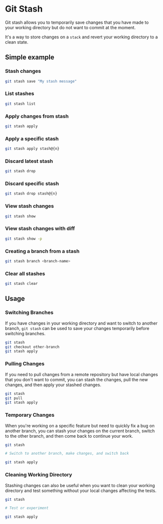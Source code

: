 # Git Stash

Git stash allows you to temporarily save changes that you have made to your working directory but do not want to commit at the moment.

It's a way to store changes on a `stack` and revert your working directory to a clean state.

## Simple example

### Stash changes

```bash
git stash save "My stash message"
```

### List stashes

```bash
git stash list
```

### Apply changes from stash

```bash
git stash apply
```

### Apply a specific stash

```bash
git stash apply stash@{n}
```

### Discard latest stash

```bash
git stash drop
```

### Discard specific stash

```bash
git stash drop stash@{n}
```

### View stash changes

```bash
git stash show
```

### View stash changes with diff

```bash
git stash show -p
```

### Creating a branch from a stash

```bash
git stash branch <branch-name>
```

### Clear all stashes

```bash
git stash clear
```

## Usage

### Switching Branches

If you have changes in your working directory and want to switch to another branch, `git stash` can be used to save your changes temporarily before switching branches.

```bash
git stash
git checkout other-branch
git stash apply
```

### Pulling Changes

If you need to pull changes from a remote repository but have local changes that you don't want to commit, you can stash the changes, pull the new changes, and then apply your stashed changes.

```bash
git stash
git pull
git stash apply
```

### Temporary Changes

When you're working on a specific feature but need to quickly fix a bug on another branch, you can stash your changes on the current branch, switch to the other branch, and then come back to continue your work.

```bash
git stash

# Switch to another branch, make changes, and switch back

git stash apply
```

### Cleaning Working Directory

Stashing changes can also be useful when you want to clean your working directory and test something without your local changes affecting the tests.

```bash
git stash

# Test or experiment

git stash apply
```
